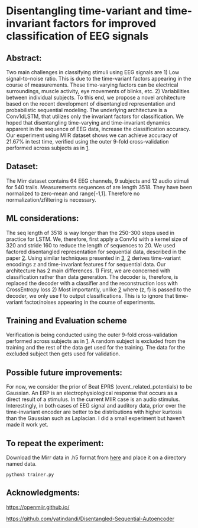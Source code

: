 # Disentangling time-variant and time-invariant factors for improved classification of EEG signals

## Abstract: 
Two main challenges in classifying stimuli using EEG signals are 1) Low signal-to-noise ratio. This is due to the time-variant factors appearing in the course of measurements. These time-varying factors can be electrical surroundings, muscle activity, eye movements of blinks, etc. 2) Variabilities between individual subjects.
To this end, we propose a novel architecture based on the recent development of disentangled representation and probabilistic sequential modeling. The underlying architecture is a Conv1dLSTM, that utilizes only the invariant factors for classification. We hoped that disentangling time-varying and time-invariant dynamics apparent in the sequence of EEG data, increase the classification accuracy. Our experiment using MIIR dataset shows we can achieve accuracy of 21.67\% in test time, verified using the outer 9-fold cross-validation performed across subjects as in [1](http://bib.sebastianstober.de/icassp2017.pdf).

## Dataset:
The Mirr dataset contains 64 EEG channels, 9 subjects and 12 audio stimuli for 540 trails. Measurements sequences of are length 3518. They have been normalized to zero-mean and range[-1,1]. Therefore no normalization/zfiltering is necessary.

## ML considerations:
The seq length of 3518 is way longer than the 250-300 steps used in practice for LSTM. We, therefore, first apply a Conv1d with a kernel size of 320 and stride 160 to reduce the length of sequences to 20. We used factored disentangled representation for sequential data, described in the paper [2](https://arxiv.org/pdf/1803.02991.pdf). Using similar techniques presented in [3]((https://openreview.net/pdf?id=Sy2fzU9gl)), [2](https://arxiv.org/pdf/1803.02991.pdf) derives time-variant encodings z and time-invariant features f for sequential data. Our architecture has 2 main differences. 1) First, we are concerned with classification rather than data generation. The decoder is, therefore, is replaced the decoder with a classifier and the reconstruction loss with CrossEntropy loss 2) Most importantly, unlike [2](https://arxiv.org/pdf/1803.02991.pdf) where (z, f) is passed to the decoder, we only use f to output classifications. This is to ignore that time-variant factor/noises appearing in the course of experiments.


## Training and Evaluation scheme
Verification is being conducted using the outer 9-fold cross-validation performed across subjects as in [1](http://bib.sebastianstober.de/icassp2017.pdf). A random subject is excluded from the training and the rest of the data get used for the training. The data for the excluded subject then gets used for validation.

## Possible future improvements:
For now, we consider the prior of Beat EPRS (event_related_potentials) to be Gaussian. An ERP is an electrophysiological response that occurs as a direct result of a stimulus. In the current MIIR case is an audio stimulus. Interestingly, in both cases of EEG signal and auditory data, prior over the time-invariant encoder are better to be distributions with higher kurtosis than the Gaussian such as Laplacian. I did a small experiment but haven't made it work yet.

## To repeat the experiment:

Download the Mirr data in .h5 format from [here](http://www.ling.uni-potsdam.de/mlcog/OpenMIIR/rl2016/data/) and place it  on a directory named data.

```
python3 trainer.py
```

## Acknowledgments:

https://openmiir.github.io/

https://github.com/yatindandi/Disentangled-Sequential-Autoencoder
